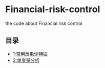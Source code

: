 # Financial-risk-control
the code about Financial risk control 

## 目录
- [1:常用反欺诈特征](常用反欺诈特征.md)
- [2:单变量分析](单变量分析.md)

